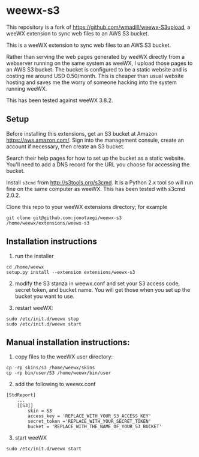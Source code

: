 # weewx-s3

This repository is a fork of https://github.com/wmadill/weewx-S3upload,
a weeWX extension to sync web files to an AWS S3 bucket.

This is a weeWX extension to sync web files to an AWS S3 bucket.

Rather than serving the web pages generated by weeWX directly from a 
webserver running on the same system as weeWX, I upload those pages 
to an AWS S3 bucket. The bucket is configured to be a static website
and is costing me around USD 0.50/month. This is cheaper than usual 
website hosting and saves me the worry of someone hacking into the
system running weeWX.

This has been tested against weeWX 3.8.2.

## Setup

Before installing this extensions, get an S3 bucket at Amazon
https://aws.amazon.com/. Sign into the management consule, create an
account if necessary, then create an S3 bucket.

Search their help pages for how to set up the bucket as a static
website. You'll need to add a DNS record for the URL you choose for
accessing the bucket.

Install `s3cmd` from http://s3tools.org/s3cmd. It is a Python 2.x
tool so will run fine on the same computer as weeWX. This has been
tested with s3cmd 2.0.2.

Clone this repo to your weeWX extensions directory; for example

```
git clone git@github.com:jonotaegi/weewx-s3 /home/weewx/extensions/weewx-s3
```

## Installation instructions

1. run the installer

  ```
  cd /home/weewx
  setup.py install --extension extensions/weewx-s3
  ```

2. modify the S3 stanza in weewx.conf and set your S3 access
code, secret token, and bucket name. You will get those when you set
up the bucket you want to use.

3. restart weeWX:

  ```
  sudo /etc/init.d/weewx stop
  sudo /etc/init.d/weewx start
  ```

## Manual installation instructions:

1. copy files to the weeWX user directory:

  ```
  cp -rp skins/s3 /home/weewx/skins
  cp -rp bin/user/S3 /home/weewx/bin/user
  ```

2. add the following to weewx.conf

  ```
  [StdReport]
      ...
      [[S3]]
          skin = S3
          access_key = 'REPLACE_WITH_YOUR_S3_ACCESS_KEY'
          secret_token ='REPLACE_WITH_YOUR_SECRET_TOKEN'
          bucket = 'REPLACE_WITH_THE_NAME_OF_YOUR_S3_BUCKET'
  ```

3. start weeWX

  ```
  sudo /etc/init.d/weewx start
  ```
